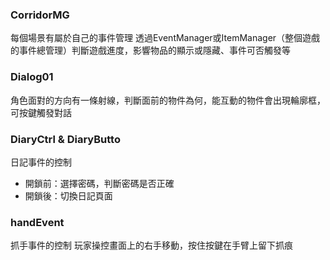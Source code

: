 ### CorridorMG
每個場景有屬於自己的事件管理
透過EventManager或ItemManager（整個遊戲的事件總管理）判斷遊戲進度，影響物品的顯示或隱藏、事件可否觸發等

### Dialog01
角色面對的方向有一條射線，判斷面前的物件為何，能互動的物件會出現輪廓框，可按鍵觸發對話

### DiaryCtrl & DiaryButto
日記事件的控制
* 開鎖前：選擇密碼，判斷密碼是否正確
* 開鎖後：切換日記頁面

### handEvent
抓手事件的控制
玩家操控畫面上的右手移動，按住按鍵在手臂上留下抓痕
